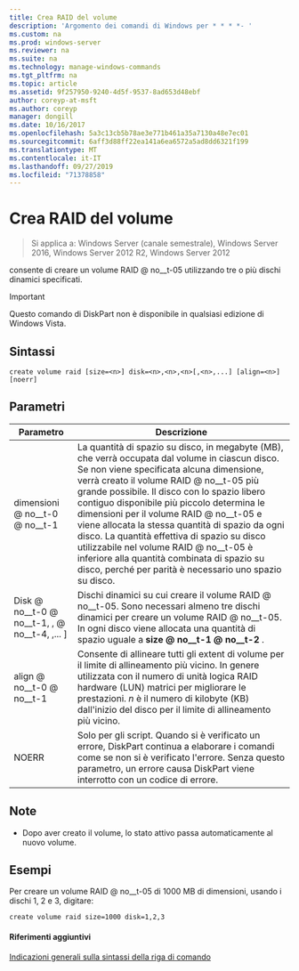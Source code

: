 ```yaml
---
title: Crea RAID del volume
description: 'Argomento dei comandi di Windows per * * * *- '
ms.custom: na
ms.prod: windows-server
ms.reviewer: na
ms.suite: na
ms.technology: manage-windows-commands
ms.tgt_pltfrm: na
ms.topic: article
ms.assetid: 9f257950-9240-4d5f-9537-8ad653d48ebf
author: coreyp-at-msft
ms.author: coreyp
manager: dongill
ms.date: 10/16/2017
ms.openlocfilehash: 5a3c13cb5b78ae3e771b461a35a7130a48e7ec01
ms.sourcegitcommit: 6aff3d88ff22ea141a6ea6572a5ad8dd6321f199
ms.translationtype: MT
ms.contentlocale: it-IT
ms.lasthandoff: 09/27/2019
ms.locfileid: "71378858"
---
```

# <a name="create-volume-raid"></a>Crea RAID del volume

>Si applica a: Windows Server (canale semestrale), Windows Server 2016, Windows Server 2012 R2, Windows Server 2012

consente di creare un volume RAID @ no__t-05 utilizzando tre o più dischi dinamici specificati.  
  
> [!IMPORTANT]  
> Questo comando di DiskPart non è disponibile in qualsiasi edizione di Windows Vista.  
  
  
  
## <a name="syntax"></a>Sintassi  
  
```  
create volume raid [size=<n>] disk=<n>,<n>,<n>[,<n>,...] [align=<n>] [noerr]  
```  
  
## <a name="parameters"></a>Parametri  
  
|           Parametro           |                                                                                                                                                                                                                                              Descrizione                                                                                                                                                                                                                                              |
|-------------------------------|-------------------------------------------------------------------------------------------------------------------------------------------------------------------------------------------------------------------------------------------------------------------------------------------------------------------------------------------------------------------------------------------------------------------------------------------------------------------------------------------------------|
|           dimensioni @ no__t-0 @ no__t-1           | La quantità di spazio su disco, in megabyte \(MB\), che verrà occupata dal volume in ciascun disco. Se non viene specificata alcuna dimensione, verrà creato il volume RAID @ no__t-05 più grande possibile. Il disco con lo spazio libero contiguo disponibile più piccolo determina le dimensioni per il volume RAID @ no__t-05 e viene allocata la stessa quantità di spazio da ogni disco. La quantità effettiva di spazio su disco utilizzabile nel volume RAID @ no__t-05 è inferiore alla quantità combinata di spazio su disco, perché per parità è necessario uno spazio su disco. |
| Disk @ no__t-0 @ no__t-1, <n>, <n> @ no__t-4, <n>,... \] |                                                                                                                                               Dischi dinamici su cui creare il volume RAID @ no__t-05. Sono necessari almeno tre dischi dinamici per creare un volume RAID @ no__t-05. In ogni disco viene allocata una quantità di spazio uguale a **size @ no__t-1 @ no__t-2** .                                                                                                                                                |
|          align @ no__t-0 @ no__t-1           |                                                                                                                   Consente di allineare tutti gli extent di volume per il limite di allineamento più vicino. In genere utilizzata con il numero di unità logica RAID hardware \(LUN\) matrici per migliorare le prestazioni. *n* è il numero di kilobyte \(KB\) dall'inizio del disco per il limite di allineamento più vicino.                                                                                                                   |
|             NOERR             |                                                                                                                                                 Solo per gli script. Quando si è verificato un errore, DiskPart continua a elaborare i comandi come se non si è verificato l'errore. Senza questo parametro, un errore causa DiskPart viene interrotto con un codice di errore.                                                                                                                                                  |
  
## <a name="remarks"></a>Note  
  
-   Dopo aver creato il volume, lo stato attivo passa automaticamente al nuovo volume.  
  
## <a name="BKMK_examples"></a>Esempi  
Per creare un volume RAID @ no__t-05 di 1000 MB di dimensioni, usando i dischi 1, 2 e 3, digitare:  
  
```  
create volume raid size=1000 disk=1,2,3  
```  
  
#### <a name="additional-references"></a>Riferimenti aggiuntivi  
[Indicazioni generali sulla sintassi della riga di comando](command-line-syntax-key.md)  
  

  

